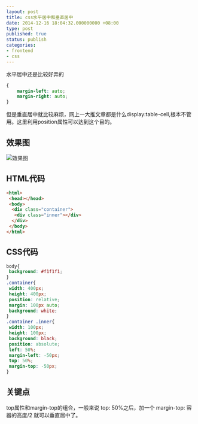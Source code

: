 ```yaml
---
layout: post
title: css水平居中和垂直居中
date: 2014-12-16 18:04:32.000000000 +08:00
type: post
published: true
status: publish
categories:
- frontend
- css
---
```

水平居中还是比较好弄的

```css
{
    margin-left: auto;
    margin-right: auto;
}
```

但是垂直居中就比较麻烦，网上一大推文章都是什么display:table-cell,根本不管用。这里利用position属性可以达到这个目的。
## 效果图
![效果图](https://og5r5kasb.qnssl.com/wp-content/uploads/2014/12/16541418724107.png)
## HTML代码

```html
<html>
 <head></head>
 <body> 
  <div class="container"> 
   <div class="inner"></div> 
  </div> 
 </body>
</html>
```

## CSS代码

```css
body{
 background: #f1f1f1;
}
.container{
 width: 400px;
 height: 400px;
 position: relative;
 margin: 100px auto;
 background: white;
}
.container .inner{
 width: 100px;
 height: 100px;
 background: black;
 position: absolute;
 left: 50%;
 margin-left: -50px;
 top: 50%;
 margin-top: -50px;
}
```

## 关键点
top属性和margin-top的组合，一般来说 top: 50%之后，加一个 margin-top: 容器的高度/2 就可以垂直居中了。